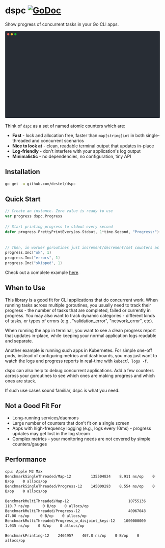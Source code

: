 # dspc [![GoDoc](https://pkg.go.dev/badge/github.com/destel/dspc)](https://pkg.go.dev/github.com/destel/dspc)

Show progress of concurrent tasks in your Go CLI apps.

![dspc demo: progress report along with the log output](demo.svg)

Think of `dspc` as a set of named atomic counters which are:
- **Fast** - lock and allocation free, faster than `map[string]int` in both single-threaded and concurrent scenarios
- **Nice to look at** - clean, readable terminal output that updates in-place
- **Log-friendly** - don't interfere with your application's log output
- **Minimalistic** - no dependencies, no configuration, tiny API


## Installation

```bash
go get -u github.com/destel/dspc
```


## Quick Start

```go
// Create an instance. Zero value is ready to use
var progress dspc.Progress

// Start printing progress to stdout every second
defer progress.PrettyPrintEvery(os.Stdout, 1*time.Second, "Progress:")()


// Then, in worker goroutines just increment/decrement/set counters as needed 
progress.Inc("ok", 1)
progress.Inc("errors", 1)
progress.Inc("skipped", 1)
```

Check out a complete example [here](/example/main.go).


## When to Use
This library is a good fit for CLI applications that do concurrent work.
When running tasks across multiple goroutines, you usually need to track their progress -
the number of tasks that are completed, failed or currently in progress. You may also want to track dynamic categories -
different kinds of tasks, or types of errors (e.g., "validation_error", "network_error", etc).

When running the app in terminal, you want to see a clean progress report that updates in-place,
while keeping your normal application logs readable and separate.

Another example is running such apps in Kubernetes. For simple one-off pods, instead of configuring metrics and dashboards, you
may just want to watch the logs and progress reports in real-time with `kubectl logs -f`.

dspc can also help to debug concurrent applications. 
Add a few counters across your goroutines to see which ones are making progress and which ones are stuck.

If such use cases sound familiar, dspc is what you need.





## Not a Good Fit For
- Long-running services/daemons
- Large number of counters that don't fit on a single screen
- Apps with high-frequency logging (e.g., logs every 10ms) - progress updates may get lost in the log stream 
- Complex metrics - your monitoring needs are not covered by simple counters/gauges


## Performance
```
cpu: Apple M2 Max
BenchmarkSingleThreaded/Map-12         135504824    8.911 ns/op    0 B/op    0 allocs/op
BenchmarkSingleThreaded/Progress-12    145009293    8.554 ns/op    0 B/op    0 allocs/op

BenchmarkMultiThreaded/Map-12                           10755136     110.7 ns/op      0 B/op    0 allocs/op
BenchmarkMultiThreaded/Progress-12                      40967048      47.00 ns/op     0 B/op    0 allocs/op
BenchmarkMultiThreaded/Progress_w_disjoint_keys-12    1000000000       1.035 ns/op    0 B/op    0 allocs/op

BenchmarkPrinting-12    2464957    467.8 ns/op    0 B/op    0 allocs/op
```